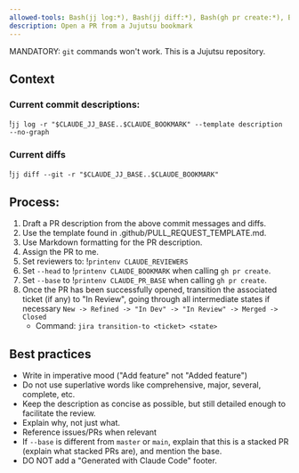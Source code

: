 ```yaml
---
allowed-tools: Bash(jj log:*), Bash(jj diff:*), Bash(gh pr create:*), Bash(gh pr edit:*), Bash(jira transition-to:*), Bash(printenv:*), Bash(jira describe:*)
description: Open a PR from a Jujutsu bookmark
---
```


MANDATORY: `git` commands won't work. This is a Jujutsu repository.

## Context

### Current commit descriptions:

!`jj log -r "$CLAUDE_JJ_BASE..$CLAUDE_BOOKMARK" --template description --no-graph`

### Current diffs

!`jj diff --git -r "$CLAUDE_JJ_BASE..$CLAUDE_BOOKMARK"`


## Process:
1. Draft a PR description from the above commit messages and diffs.
2. Use the template found in .github/PULL_REQUEST_TEMPLATE.md.
3. Use Markdown formatting for the PR description.
4. Assign the PR to me.
5. Set reviewers to: !`printenv CLAUDE_REVIEWERS`
6. Set `--head` to !`printenv CLAUDE_BOOKMARK` when calling `gh pr create`.
6. Set `--base` to !`printenv CLAUDE_PR_BASE` when calling `gh pr create`.
7. Once the PR has been successfully opened, transition the associated ticket
    (if any) to "In Review", going through all intermediate states if necessary
    `New -> Refined -> "In Dev" -> "In Review" -> Merged -> Closed`
   - Command: `jira transition-to <ticket> <state>`

## Best practices
- Write in imperative mood ("Add feature" not "Added feature")
- Do not use superlative words like comprehensive, major, several, complete, etc.
- Keep the description as concise as possible, but still detailed enough to facilitate the review.
- Explain why, not just what.
- Reference issues/PRs when relevant
- If `--base` is different from `master` or `main`, explain that this is a stacked PR (explain what stacked PRs are), and mention the base.
- DO NOT add a "Generated with Claude Code" footer.
